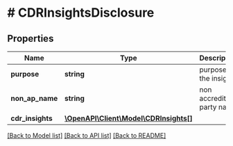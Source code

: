 # # CDRInsightsDisclosure

## Properties

Name | Type | Description | Notes
------------ | ------------- | ------------- | -------------
**purpose** | **string** | purpose of the insights | [optional]
**non_ap_name** | **string** | non accredited party name | [optional]
**cdr_insights** | [**\OpenAPI\Client\Model\CDRInsights[]**](CDRInsights.md) |  | [optional]

[[Back to Model list]](../../README.md#models) [[Back to API list]](../../README.md#endpoints) [[Back to README]](../../README.md)
